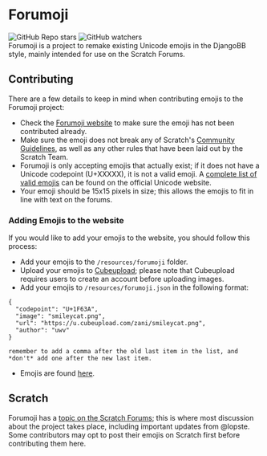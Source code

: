 # Forumoji
![GitHub Repo stars](https://img.shields.io/github/stars/lopste/forumoji?color=%23fd0&label=%20%E2%AD%90%20) ![GitHub watchers](https://img.shields.io/github/watchers/lopste/forumoji?color=%23008cff&label=%F0%9F%94%8D)  
Forumoji is a project to remake existing Unicode emojis in the DjangoBB style, mainly intended for use on the Scratch Forums.

## Contributing
There are a few details to keep in mind when contributing emojis to the Forumoji project:
* Check the [Forumoji website](lopste.github.io/forumoji) to make sure the emoji has not been contributed already.
* Make sure the emoji does not break any of Scratch's [Community Guidelines](https://scratch.mit.edu/community_guidelines/), as well as any other rules that have been laid out by the Scratch Team.
* Forumoji is only accepting emojis that actually exist; if it does not have a Unicode codepoint (U+XXXXX), it is not a valid emoji. A [complete list of valid emojis](https://unicode.org/emoji/charts/emoji-list.html) can be found on the official Unicode website.
* Your emoji should be 15x15 pixels in size; this allows the emojis to fit in line with text on the forums.

### Adding Emojis to the website
If you would like to add your emojis to the website, you should follow this process:
* Add your emojis to the `/resources/forumoji` folder.
* Upload your emojis to [Cubeupload](https://cubeupload.com); please note that Cubeupload requires users to create an account before uploading images.
* Add your emojis to `/resources/forumoji.json` in the following format:
```
{
  "codepoint": "U+1F63A",
  "image": "smileycat.png",
  "url": "https://u.cubeupload.com/zani/smileycat.png",
  "author": "uwv"
}

remember to add a comma after the old last item in the list, and *don't* add one after the new last item.
```
* Emojis are found [here](lopste.github.io/forumoji).

## Scratch
Forumoji has a [topic on the Scratch Forums](https://scratch.mit.edu/discuss/topic/557083/); this is where most discussion about the project takes place, including important updates from @lopste. Some contributors may opt to post their emojis on Scratch first before contributing them here.
